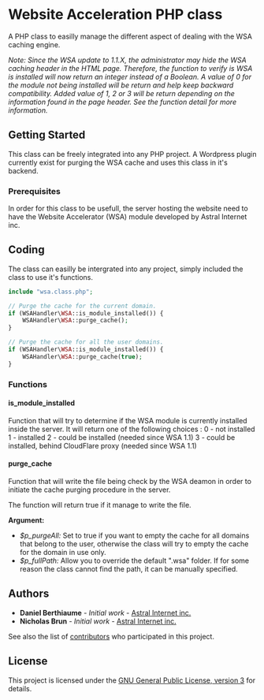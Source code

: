 # Website Acceleration PHP class

A PHP class to easilly manage the different aspect of dealing with the WSA caching engine.

_Note: Since the WSA update to 1.1.X, the administrator may hide the WSA caching header in the HTML page. Therefore, the function to verify is WSA is installed will now return an integer instead of a Boolean. A value of 0 for the module not being installed will be return and help keep backward compatibility. Added value of 1, 2 or 3 will be return depending on the information found in the page header. See the function detail for more information._

## Getting Started

This class can be freely integrated into any PHP project. A Wordpress plugin currently exist for purging the WSA cache and uses this class in it's backend.

### Prerequisites

In order for this class to be usefull, the server hosting the website need to have the Website Accelerator (WSA) module developed by Astral Internet inc.

## Coding

The class can easilly be intergrated into any project, simply included the class to use it's functions.

```php
include "wsa.class.php";

// Purge the cache for the current domain.
if (WSAHandler\WSA::is_module_installed()) {
    WSAHandler\WSA::purge_cache();
}

// Purge the cache for all the user domains.
if (WSAHandler\WSA::is_module_installed()) {
    WSAHandler\WSA::purge_cache(true);
}
```
### Functions

#### is_module_installed

Function that will try to determine if the WSA module is currently installed inside the server. 
It will return one of the following choices :
0 - not installed
1 - installed
2 - could be installed (needed since WSA 1.1)
3 - could be installed, behind CloudFlare proxy (needed since WSA 1.1)

#### purge_cache

Function that will write the file being check by the WSA deamon in order to initiate the cache purging procedure in the server. 

The function will return true if it manage to write the file. 

**Argument:** 

- *$p_purgeAll:* Set to true if you want to empty the cache for all domains that belong to the user, otherwise the class will try to empty the cache for the domain in use only.
- *$p_fullPath:* Allow you to override the default ".wsa" folder. If for some reason the class cannot find the path, it can be manually specified.

## Authors

* **Daniel Berthiaume** - *Initial work* - [Astral Internet inc.](https://github.com/AstralInternet)
* **Nicholas Brun** - *Initial work* - [Astral Internet inc.](https://github.com/AstralInternet)

See also the list of [contributors](https://github.com/your/project/contributors) who participated in this project.

## License

This project is licensed under the [GNU General Public License, version 3]([LICENSE.md](https://www.gnu.org/licenses/gpl-3.0.html)) for details.
